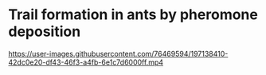 # Trail formation in ants by pheromone deposition

https://user-images.githubusercontent.com/76469594/197138410-42dc0e20-df43-46f3-a4fb-6e1c7d6000ff.mp4




